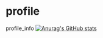 # profile
profile_info
[![Anurag's GitHub stats](https://github-readme-stats.vercel.app/api?username=Niversdack)](https://github.com/anuraghazra/github-readme-stats)
